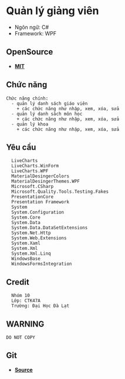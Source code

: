 # Quản lý giảng viên
* Ngôn ngữ: C#
* Framework: WPF
## OpenSource
* [**MIT**](https://github.com/CTK47-5-1/QUANLYGIANGVIEN/blob/source/LICENSE)
## Chức năng
```feature
Chức năng chính: 
  - quản lý danh sách giáo viên
    + các chức năng như nhập, xem, xóa, sửa
  - quản lý danh sách môn học
    + các chức năng như nhập, xem, xóa, sửa
  - quản lý khoa
    + các chức năng như nhập, xem, xóa, sửa
```
## Yêu cầu
```ref
  LiveCharts
  LiveCharts.WinForm
  LiveCharts.WPF
  MaterialDesingerColors
  MaterialDesingerThemes.WPF
  Microsoft.CSharp
  Microsoft.Quality.Tools.Testing.Fakes
  PresentationCore
  Presentation Framework
  System
  System.Configuration
  System.Core
  System.Data
  System.Data.DataSetExtensions
  System.Net.Http
  System.Web.Extensions
  System.Xaml
  System.Xml
  System.Xml.Linq
  WindowsBase
  WindowsFormsIntegration
```
## Credit
```
  Nhóm 10
  Lớp: CTK47A
  Trường: Đại Học Đà Lạt
```
## WARNING
```DO NOT COPY```
## Git
* [**Source**](https://github.com/CTK47-5-1/QUANLYGIANGVIEN)